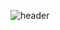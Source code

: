 ![header](https://capsule-render.vercel.app/api?type=waving&height=200&text=Welcome!&fontColor=ffffff&fontSize=55)
